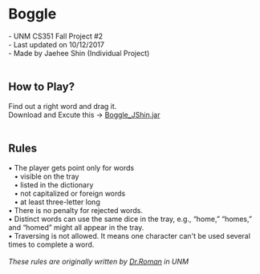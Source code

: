 # Boggle
&#45; UNM CS351 Fall Project #2<br>
&#45; Last updated on 10/12/2017<br>
&#45; Made by Jaehee Shin (Individual Project)
<br>
<br>

## How to Play?

Find out a right word and drag it.<br>
Download and Excute this -> <a href="https://github.com/jennyshin8/Boggle_JShin/blob/master/Boggle_JShin.jar">Boggle_JShin.jar</a>
<br>
<br>
## Rules

&#8226; The player gets point only for words<br>
&nbsp;&nbsp; &#8226; visible on the tray<br>
&nbsp;&nbsp; &#8226; listed in the dictionary<br>
&nbsp;&nbsp; &#8226; not capitalized or foreign words<br>
&nbsp;&nbsp; &#8226; at least three-letter long<br>
&#8226; There is no penalty for rejected words.<br>
&#8226; Distinct words can use the same dice in the tray, e.g., “home,” “homes,” and “homed” might all appear in the tray.<br>
&#8226; Traversing is not allowed. It means one character can't be used several times to complete a word.
<br><br>
_These rules are originally written by <a href="http://www.cs.unm.edu/directory/faculty-profiles/gruia-catalin-roman.html">Dr.Roman</a> in UNM_
